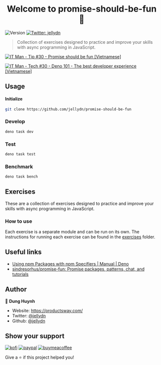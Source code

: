 <h1 align="center">Welcome to promise-should-be-fun 👋</h1>

![Version](https://img.shields.io/badge/version-0.0.1-blue.svg?cacheSeconds=2592000)
[![Twitter: jellydn](https://img.shields.io/twitter/follow/jellydn.svg?style=social)](https://twitter.com/jellydn)

> Collection of exercises designed to practice and improve your skills with async programming in JavaScript.

[![IT Man - Tip #30 - Promise should be fun [Vietnamese]](https://i.ytimg.com/vi/jhz8EhETkZ8/hqdefault.jpg)](https://www.youtube.com/watch?v=jhz8EhETkZ8)

[![IT Man - Tech #30 - Deno 101 - The best developer experience [Vietnamese]](https://i.ytimg.com/vi/ocLNcwm4xUs/hqdefault.jpg)](https://www.youtube.com/watch?v=ocLNcwm4xUs)

## Usage

#### Initialize

```sh
git clone https://github.com/jellydn/promise-should-be-fun
```

### Develop

```sh
deno task dev
```

### Test

```sh
deno task test
```

### Benchmark

```sh
deno task bench
```

## Exercises

These are a collection of exercises designed to practice and improve your skills with async programming in JavaScript.

### How to use

Each exercise is a separate module and can be run on its own. The instructions for running each exercise can be found in the [exercises](exercises) folder.

## Useful links

- [Using npm Packages with npm Specifiers | Manual | Deno](https://deno.land/manual@v1.29.1/node/npm_specifiers)
- [sindresorhus/promise-fun: Promise packages, patterns, chat, and tutorials](https://github.com/sindresorhus/promise-fun)

## Author

👤 **Dung Huynh**

- Website: https://productsway.com/
- Twitter: [@jellydn](https://twitter.com/jellydn)
- Github: [@jellydn](https://github.com/jellydn)

## Show your support

[![kofi](https://img.shields.io/badge/Ko--fi-F16061?style=for-the-badge&logo=ko-fi&logoColor=white)](https://ko-fi.com/dunghd)
[![paypal](https://img.shields.io/badge/PayPal-00457C?style=for-the-badge&logo=paypal&logoColor=white)](https://paypal.me/dunghd)
[![buymeacoffee](https://img.shields.io/badge/Buy_Me_A_Coffee-FFDD00?style=for-the-badge&logo=buy-me-a-coffee&logoColor=black)](https://www.buymeacoffee.com/dunghd)

Give a ⭐️ if this project helped you!
